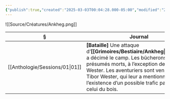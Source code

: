 ```yaml
---
{"publish":true,"created":"2025-03-03T00:04:28.000-05:00","modified":"2025-03-03T00:04:28.000-05:00","cssclasses":""}
---
```



![[Source/Créatures/Ankheg.png]]

| §                                 | Journal                                                                                                                                                                                                                                                                          |
| --------------------------------- | -------------------------------------------------------------------------------------------------------------------------------------------------------------------------------------------------------------------------------------------------------------------------------- |
| [[Anthologie/Sessions/01\|01]] | **[Bataille]** Une attaque d’**[[Grimoires/Bestiaire/Ankheg\|Ankhegs]]** a décimé le camp. Les bûcherons sont tous présumés morts, à l’exception de Tibor Wester. Les aventuriers sont venus secourir Tibor Wester, qui leur a mentionné l’existence d’un possible trafic parallèle à celui du bois. |

